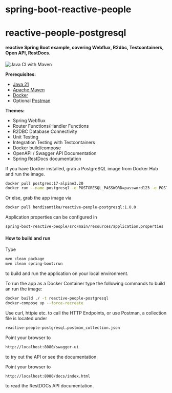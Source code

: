 # spring-boot-reactive-people

# reactive-people-postgresql

#### reactive Spring Boot example, covering Webflux, R2dbc, Testcontainers, Open API, RestDocs.

![Java CI with Maven](https://github.com/hendisantika/spring-boot-reactive-people/workflows/Java%20CI%20with%20Maven/badge.svg)

**Prerequisites:**

* [Java 21](https://openjdk.net/)
* [Apache Maven](https:http://maven.apache.org/)
* [Docker](https://www.docker.com/)
* Optional [Postman](https://www.postman.com/)

**Themes:**

* Spring Webflux
* Router Functions/Handler Functions
* R2DBC Database Connectivity
* Unit Testing
* Integration Testing with Testcontainers
* Docker build/compose
* OpenAPI / Swagger API Documentation
* Spring RestDocs documentation

If you have Docker installed, grab a PostgreSQL image from Docker Hub and run the image.

```bash
docker pull postgres:17-alpine3.20
docker run --name postgresql -e POSTGRESQL_PASSWORD=password123 -e POSTGRES_DB=people -p 5432:5432 postgres:17beta1-alpine3.20
```

Or else, grab the app image via

```bash
docker pull hendisantika/reactive-people-postgresql:1.0.0
```

Application properties can be configured in

```bash
spring-boot-reactive-people/src/main/resources/application.properties
```

#### How to build and run

Type

```bash
mvn clean package
mvn clean spring-boot:run
```

to build and run the application on your local environment.

To run the app as a Docker Container type the following commands to build
an run the image:

```bash
docker build ./ -t reactive-people-postgresql
docker-compose up --force-recreate
```

Use curl, httpie etc. to call the HTTP Endpoints, or use Postman, a collection file is located under

```bash
reactive-people-postgresql.postman_collection.json
```

Point your browser to

```bash
http://localhost:8080/swagger-ui
```

to try out the API or see the documentation.

Point your browser to

```bash
http://localhost:8080/docs/index.html
```

to read the RestDOCs API documentation. 
